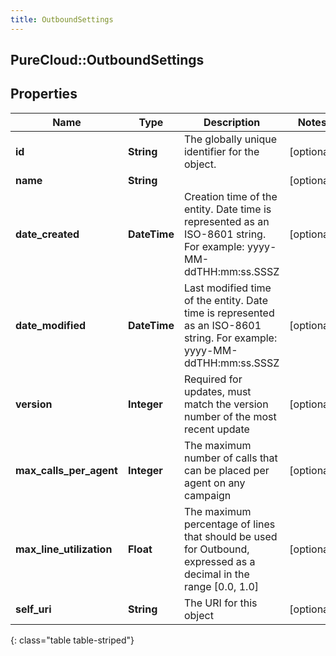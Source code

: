 ```yaml
---
title: OutboundSettings
---
```

## PureCloud::OutboundSettings

## Properties

|Name | Type | Description | Notes|
|------------ | ------------- | ------------- | -------------|
| **id** | **String** | The globally unique identifier for the object. | [optional] |
| **name** | **String** |  | [optional] |
| **date_created** | **DateTime** | Creation time of the entity. Date time is represented as an ISO-8601 string. For example: yyyy-MM-ddTHH:mm:ss.SSSZ | [optional] |
| **date_modified** | **DateTime** | Last modified time of the entity. Date time is represented as an ISO-8601 string. For example: yyyy-MM-ddTHH:mm:ss.SSSZ | [optional] |
| **version** | **Integer** | Required for updates, must match the version number of the most recent update | [optional] |
| **max_calls_per_agent** | **Integer** | The maximum number of calls that can be placed per agent on any campaign | [optional] |
| **max_line_utilization** | **Float** | The maximum percentage of lines that should be used for Outbound, expressed as a decimal in the range [0.0, 1.0] | [optional] |
| **self_uri** | **String** | The URI for this object | [optional] |
{: class="table table-striped"}


